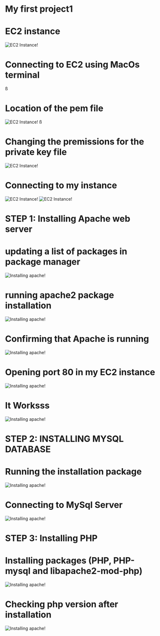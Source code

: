 # My first project1
# EC2 instance
![EC2 Instance!](ec2-instance.png)

# Connecting to EC2 using MacOs terminal
ß
# Location of the pem file
![EC2 Instance!](scrnshot1.png)
ß
# Changing the premissions for the private key file
![EC2 Instance!](scrnshot2.png)

# Connecting to my instance
![EC2 Instance!](scrnshot3.png)
![EC2 Instance!](scrnshot4.png)

# STEP 1: Installing Apache web server
# updating a list of packages in package manager

![Installing apache!](scrnshot5.png)

# running apache2 package installation
![Installing apache!](scrnshot7.png)

# Confirming that Apache is running
![Installing apache!](scrnshot6.png)

# Opening port 80 in my EC2 instance
![Installing apache!](scrnshot9.png)

# It Worksss

![Installing apache!](scrnshot10.png)

# STEP 2: INSTALLING MYSQL DATABASE
# Running the installation package
![Installing apache!](scrnshot11.png)

# Connecting to MySql Server
![Installing apache!](scrnshot12.png)

# STEP 3: Installing PHP
# Installing packages (PHP, PHP-mysql and libapache2-mod-php)
![Installing apache!](scrnshot13.png)

# Checking php version after installation
![Installing apache!](scrnshot14.png)